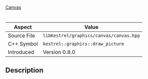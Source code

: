 [Canvas](index.md)
# 
| Aspect | Value |
| --- | --- |
| Source File | `libKestrel/graphics/canvas/canvas.hpp` |
| C++ Symbol | `kestrel::graphics::draw_picture` |
| Introduced | Version 0.8.0 |
## Description
